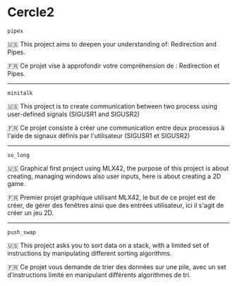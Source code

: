 # Cercle2

`pipex`

:us: This project aims to deepen your understanding of: Redirection and Pipes.

:fr: Ce projet vise à approfondir votre compréhension de : Redirection et Pipes.

- - -

`minitalk`

:us: This project is to create communication between two process using user-defined signals (SIGUSR1 and SIGUSR2)

:fr: Ce projet consiste à créer une communication entre deux processus à l'aide de signaux définis par l'utilisateur (SIGUSR1 et SIGUSR2)

- - -

`so_long`

:us: Graphical first project using MLX42, the purpose of this project is about creating, managing windows also user inputs, here is about creating a 2D game.

:fr: Premier projet graphique utilisant MLX42, le but de ce projet est de créer, de gérer des fenêtres ainsi que des entrées utilisateur, ici il s'agit de créer un jeu 2D.

- - -

`push_swap`

:us: This project asks you to sort data on a stack, with a limited set of instructions by manipulating different sorting algorithms.

:fr: Ce projet vous demande de trier des données sur une pile, avec un set d’instructions limité en manipulant différents algorithmes de tri.
